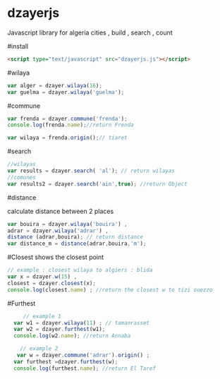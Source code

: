 # dzayerjs
Javascript library for algeria cities , build , search , count

#install
```html
<script type="text/javascript" src="dzayerjs.js"></script>

```
#wilaya
```javascript
var alger = dzayer.wilaya(16);
var guelma = dzayer.wilaya('guelma');
```
#commune
```javascript
var frenda = dzayer.commune('frenda');
console.log(frenda.name);//return Frenda

var wilaya = frenda.origin();// tiaret
```


#search
```javascript
//wilayas
var results = dzayer.search( 'al'); // return wilayas
//comunes
var results2 = dzayer.search('ain',true); //return Object
```

#distance

calculate distance between 2 places
```javascript
var bouira = dzayer.wilaya('bouira') ,
adrar = dzayer.wilaya('adrar') ,
distance (adrar,bouira); // return distance
var distance_m = distance(adrar,bouira,'m');
``` 
#Closest
shows the closest point 
```javascript
// example : closest wilaya to algiers : blida
var x = dzayer.w(15) ,
closest = dzayer.closest(x);
console.log(closest.name) ; //return the closest w to tizi ouezzo
```

#Furthest 
```javascript
     // example 1
  var w1 = dzayer.wilaya(11) ; // tamanrasset
  var w2 = dzayer.furthest(w1);
  console.log(w2.name); //return Annaba

    // example 2
   var w = dzayer.commune('adrar').origin() ;
  var furthest =dzayer.furthest(w);
  console.log(furthest.name); //return El Taref

``` 


